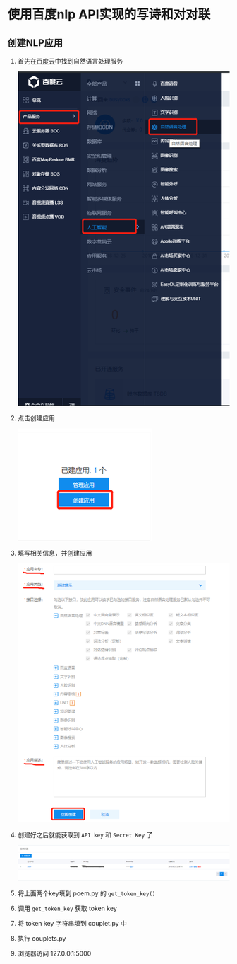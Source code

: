 # 使用百度nlp API实现的写诗和对对联

## 创建NLP应用

1. 首先在[百度云](https://console.bce.baidu.com/#/index/overview)中找到自然语言处理服务
    
    ![](readme_image/01.png)
    
2. 点击创建应用

    ![](readme_image/02.png)
    
3. 填写相关信息，并创建应用

    ![](readme_image/03.png)
    
4. 创建好之后就能获取到 `API key` 和 `Secret Key` 了
    
    ![](readme_image/04.png)
    
5. 将上面两个key填到 poem.py 的 `get_token_key()`
6. 调用 `get_token_key` 获取 token key
7. 将 token key 字符串填到 couplet.py 中
8. 执行 couplets.py
9. 浏览器访问 127.0.0.1:5000